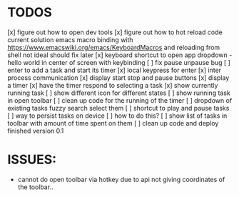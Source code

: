 # TODOS
[x] figure out how to open dev tools
[x] figure out how to hot reload code
    current solution emacs macro binding with
        https://www.emacswiki.org/emacs/KeyboardMacros
    and reloading from shell
    not ideal should fix later
[x] keyboard shortcut to open app dropdown
    - hello world in center of screen with keybinding
[ ] fix pause unpause bug
[ ] enter to add a task and start its timer
    [x] local keypress for enter
    [x] inter process communication
    [x] display start stop and pause buttons
    [x] display a timer
    [x] have the timer respond to selecting a task
        [x] show currently running task
    [ ] show different icon for different states
[ ] show running task in open toolbar
[ ] clean up code for the running of the timer
[ ] dropdown of existing tasks fuzzy search select them
[ ] shortcut to play and pause tasks
[ ] way to persist tasks on device
    [ ] how to do this?
[ ] show list of tasks in toolbar with amount of time spent on them
[ ] clean up code and deploy finished version 0.1



# ISSUES:
- cannot do open toolbar via hotkey due to api not giving coordinates of the toolbar..

